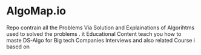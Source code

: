 # AlgoMap.io
Repo contrain all the Problems Via Solution and Explainations of Algorihtms used to solved the problems . it Educational Content teach you how to maste DS-Algo for Big tech Companies Interviews and also related Course i based on 

